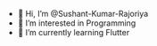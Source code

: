 - 👋 Hi, I’m @Sushant-Kumar-Rajoriya
- 👀 I’m interested in Programming
- 🌱 I’m currently learning Flutter



<!---
Sushant-Kumar-Rajoriya/Sushant-Kumar-Rajoriya is a ✨ special ✨ repository because its `README.md` (this file) appears on your GitHub profile.
You can click the Preview link to take a look at your changes.
--->
